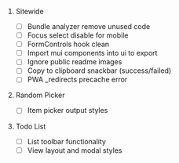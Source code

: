 1. Sitewide

    - [ ] Bundle analyzer remove unused code
    - [ ] Focus select disable for mobile
    - [ ] FormControls hook clean
    - [ ] Import mui components into ui to export
    - [ ] Ignore public readme images
    - [ ] Copy to clipboard snackbar (success/failed)
    - [ ] PWA \_redirects precache error

2. Random Picker

    - [ ] Item picker output styles

3. Todo List
    - [ ] List toolbar functionality
    - [ ] View layout and modal styles
